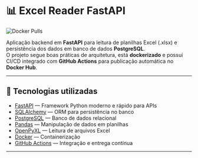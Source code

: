 # 📊 Excel Reader FastAPI

![Docker Pulls](https://img.shields.io/docker/pulls/matheussaleh/excel-reader-fastapi)

Aplicação backend em **FastAPI** para leitura de planilhas Excel (.xlsx) e persistência dos dados em banco de dados **PostgreSQL**.  
O projeto segue boas práticas de arquitetura, está **dockerizado** e possui CI/CD integrado com **GitHub Actions** para publicação automática no **Docker Hub**.

---

## 🚀 Tecnologias utilizadas

- [FastAPI](https://fastapi.tiangolo.com/) — Framework Python moderno e rápido para APIs  
- [SQLAlchemy](https://www.sqlalchemy.org/) — ORM para persistência no banco  
- [PostgreSQL](https://www.postgresql.org/) — Banco de dados relacional  
- [Pandas](https://pandas.pydata.org/) — Manipulação de dados em planilhas  
- [OpenPyXL](https://openpyxl.readthedocs.io/en/stable/) — Leitura de arquivos Excel  
- [Docker](https://www.docker.com/) — Containerização  
- [GitHub Actions](https://docs.github.com/en/actions) — Integração e entrega contínua  

---

